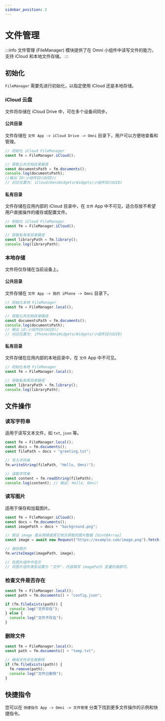 ```yaml
---
sidebar_position: 2
---
```

# 文件管理

:::info
文件管理 (FileManager) 模块提供了在 Omni 小组件中读写文件的能力，支持 iCloud 和本地文件存储。
:::

## 初始化

`FileManager` 需要先进行初始化，以指定使用 iCloud 还是本地存储。

### iCloud 云盘

文件将存储在 iCloud Drive 中，可在多个设备间同步。

#### 公共目录

文件存储在 `文件 App -> iCloud Drive -> Omni` 目录下，用户可以方便地查看和管理。

```javascript
// 初始化 iCloud FileManager
const fm = FileManager.iCloud();

// 获取公共文档目录路径
const documentsPath = fm.documents();
console.log(documentsPath);
//输出 ID:小组件ID(UUID)/
// 对应位置为: iCloud/OmniWidgets/Widgets/小组件ID(UUID)
```

#### 私有目录

文件存储在应用内部的 iCloud 目录中，在 `文件` App 中不可见，适合存放不希望用户直接操作的缓存或配置文件。

```javascript
// 初始化 iCloud FileManager
const fm = FileManager.iCloud();

// 获取私有库目录路径
const libraryPath = fm.library();
console.log(libraryPath);
```

### 本地存储

文件将仅存储在当前设备上。

#### 公共目录

文件存储在 `文件 App -> 我的 iPhone -> Omni` 目录下。

```javascript
// 初始化本地 FileManager
const fm = FileManager.local();

// 获取公共文档目录路径
const documentsPath = fm.documents();
console.log(documentsPath);
// 输出 LD:小组件ID(UUID)/
// 对应位置为: iPhone/OmniWidgets/Widgets/小组件ID(UUID)
```

#### 私有目录

文件存储在应用内部的本地目录中，在 `文件` App 中不可见。

```javascript
// 初始化本地 FileManager
const fm = FileManager.local();

// 获取私有库目录路径
const libraryPath = fm.library();
console.log(libraryPath);
```

## 文件操作

### 读写字符串

适用于读写文本文件，如 `txt`, `json` 等。

```javascript
const fm = FileManager.local();
const docs = fm.documents();
const filePath = docs + "greeting.txt";

// 写入字符串
fm.writeString(filePath, "Hello, Omni!");

// 读取字符串
const content = fm.readString(filePath);
console.log(content); // 输出: Hello, Omni!
```

### 读写图片

适用于保存和加载图片。

```javascript
const fm = FileManager.iCloud();
const docs = fm.documents();
const imagePath = docs + "background.png";

// 假设 image 是从网络或其它地方获取的图片数据 [Uint8Array]
const image = await new Request("https://example.com/image.png").fetch();

// 保存图片
fm.writeImage(imagePath, image);

// 在图片组件中显示
// 将图片组件类型设置为 "文件"，内容填写 imagePath 变量的值即可。
```

### 检查文件是否存在

```javascript
const fm = FileManager.local();
const path = fm.documents() + "config.json";

if (fm.fileExists(path)) {
  console.log("文件存在");
} else {
  console.log("文件不存在");
}
```

### 删除文件

```javascript
const fm = FileManager.local();
const path = fm.documents() + "temp.txt";

// 确保文件存在再删除
if (fm.fileExists(path)) {
  fm.remove(path);
  console.log("文件已删除");
}
```

## 快捷指令

您可以在 `快捷指令 App -> Omni -> 文件管理` 分类下找到更多文件操作的示例和快捷指令。